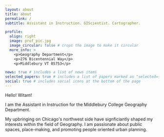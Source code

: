 ```yaml
---
layout: about
title: about
permalink: /
subtitle: Assistant in Instruction. GIScientist. Cartographer.

profile:
  align: right
  image: prof_pic.jpg
  image_circular: false # crops the image to make it circular
  more_info: >
    <p>Geography Department</p>
    <p>276 Bicentennial Way</p>
    <p>Middlebury VT 05753</p>

news: true # includes a list of news items
selected_papers: true # includes a list of papers marked as "selected={true}"
social: true # includes social icons at the bottom of the page
---
```


Hello! Witam! 

I am the Assistant in Instruction for the Middlebury College Geography Department. 

My upbringing on Chicago's northwest side have signficiantly shaped my interests within the field of Geography. I am passionate about public spaces, place-making, and promoting people oriented urban planning. 

